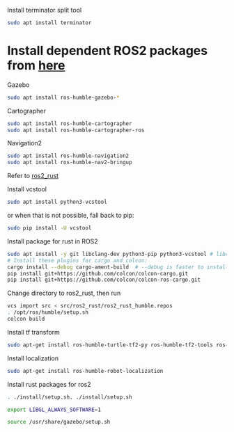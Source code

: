 Install terminator split tool
```sh
sudo apt install terminator
```

# Install dependent ROS2 packages from [here](https://emanual.robotis.com/docs/en/platform/turtlebot3/quick-start/#pc-setup)

Gazebo
```sh
sudo apt install ros-humble-gazebo-*
```

Cartographer
```sh
sudo apt install ros-humble-cartographer
sudo apt install ros-humble-cartographer-ros
```

Navigation2
```sh
sudo apt install ros-humble-navigation2
sudo apt install ros-humble-nav2-bringup
```

Refer to [ros2_rust](https://github.com/ros2-rust/ros2_rust)

Install vcstool
```sh
sudo apt install python3-vcstool
```
or when that is not possible, fall back to pip:
```sh
sudo pip install -U vcstool
```

Install package for rust in ROS2
```sh
sudo apt install -y git libclang-dev python3-pip python3-vcstool # libclang-dev is required by bindgen
# Install these plugins for cargo and colcon:
cargo install --debug cargo-ament-build  # --debug is faster to install
pip install git+https://github.com/colcon/colcon-cargo.git
pip install git+https://github.com/colcon/colcon-ros-cargo.git
```
Change directory to ros2_rust, then run
```sh
vcs import src < src/ros2_rust/ros2_rust_humble.repos
. /opt/ros/humble/setup.sh
colcon build
```

Install tf transform
```sh
sudo apt-get install ros-humble-turtle-tf2-py ros-humble-tf2-tools ros-humble-tf-transformations
```

Install localization
```sh
sudo apt-get install ros-humble-robot-localization
```

Install rust packages for ros2
```sh
. ./install/setup.sh. ./install/setup.sh
```


```sh
export LIBGL_ALWAYS_SOFTWARE=1
```

```sh
source /usr/share/gazebo/setup.sh
```